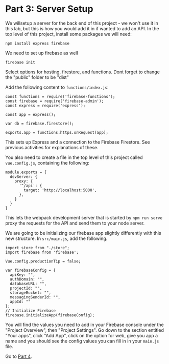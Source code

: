 # Part 3: Server Setup

We willsetup a server for the back end of this project - we won't use it in this lab, but this is how you would add it in if wanted to add an API. In the top level of
this project, install some packages we will need:

```
npm install express firebase
```

We need to set up firebase as well
```
firebase init
```
Select options for hosting, firestore, and functions.   Dont forget to change the "public" folder to be "dist"


Add the following content to `functions/index.js`:

```
const functions = require('firebase-functions');
const firebase = require('firebase-admin');
const express = require('express');

const app = express();

var db = firebase.firestore();

exports.app = functions.https.onRequest(app);
```

This sets up Express and a connection to the Firebase Firestore. See previous
activities for explanations of these.

You also need to create a file in the top level of this project called `vue.config.js`, containing the following:

```
module.exports = {
  devServer: {
    proxy: {
      '^/api': {
        target: 'http://localhost:5000',
      },
    }
  }
}
```

This lets the webpack development server that is started by `npm run serve` proxy the requests for the API and send them to your node server.


We are going to be initializing our firebase app slightly differently with this new structure.  In `src/main.js`, add the following. 
```
import store from "./store";
import firebase from 'firebase';

Vue.config.productionTip = false;

var firebaseConfig = {
  apiKey: "",
  authDomain: "",
  databaseURL: "",
  projectId: "",
  storageBucket: "",
  messagingSenderId: "",
  appId: ""
};
// Initialize Firebase
firebase.initializeApp(firebaseConfig);
```

You will find the values you need to add in your Firebase console under the "Project Overview", then "Project Settings".  Go down to the section entitled "Your apps", click "Add App", click on the option for web, give you app a name and you should see the config values you can fill in in your `main.js` file.

Go to [Part 4](/tutorials/part4.md).
